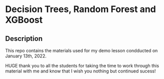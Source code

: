 # Decision Trees, Random Forest and XGBoost

## Description
This repo contains the materials used for my demo lesson condducted on January 13th, 2022. 

HUGE thank you to all the students for taking the time to work through this material with me and know that I wish you nothing but continued sucess! 